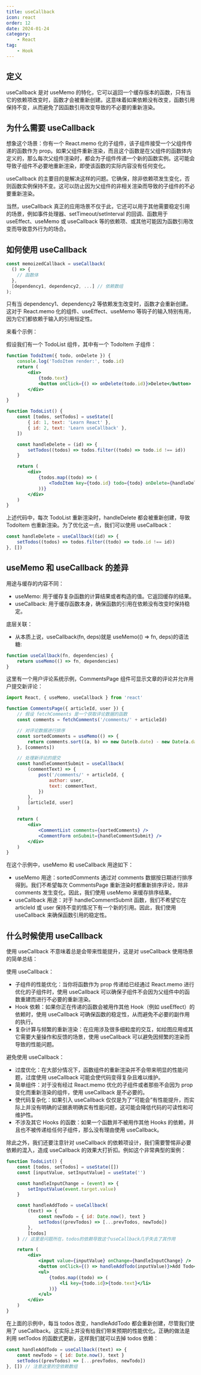 ```yaml
---
title: useCallback
icon: react
order: 12
date: 2024-01-24
category:
    - React
tag:
    - Hook
---
```


## 定义

useCallback 是对 useMemo 的特化，它可以返回一个缓存版本的函数，只有当它的依赖项改变时，函数才会被重新创建。这意味着如果依赖没有改变，函数引用保持不变，从而避免了因函数引用改变导致的不必要的重新渲染。

## 为什么需要 useCallback

想象这个场景：你有一个 React.memo 化的子组件，该子组件接受一个父组件传递的函数作为 prop。如果父组件重新渲染，而且这个函数是在父组件的函数体内定义的，那么每次父组件渲染时，都会为子组件传递一个新的函数实例。这可能会导致子组件不必要地重新渲染，即使该函数的实际内容没有任何变化。

useCallback 的主要目的是解决这样的问题。它确保，除非依赖项发生变化，否则函数实例保持不变。这可以防止因为父组件的非相关渲染而导致的子组件的不必要重新渲染。

当然，useCallback 真正的应用场景不仅于此，它还可以用于其他需要稳定引用的场景，例如事件处理器、setTimeout/setInterval 的回调、函数用于 useEffect、useMemo 或 useCallback 等的依赖项、或其他可能因为函数引用改变而导致意外行为的场合。

## 如何使用 useCallback

```jsx
const memoizedCallback = useCallback(
  () => {
    // 函数体
  },
  [dependency1, dependency2, ...] // 依赖数组
);
```

只有当 dependency1、dependency2 等依赖发生改变时，函数才会重新创建。这对于 React.memo 化的组件、useEffect、useMemo 等钩子的输入特别有用，因为它们都依赖于输入的引用恒定性。

来看个示例：

假设我们有一个 TodoList 组件，其中有一个 TodoItem 子组件：

```jsx
function TodoItem({ todo, onDelete }) {
    console.log('TodoItem render:', todo.id)
    return (
        <div>
            {todo.text}
            <button onClick={() => onDelete(todo.id)}>Delete</button>
        </div>
    )
}

function TodoList() {
    const [todos, setTodos] = useState([
        { id: 1, text: 'Learn React' },
        { id: 2, text: 'Learn useCallback' },
    ])

    const handleDelete = (id) => {
        setTodos((todos) => todos.filter((todo) => todo.id !== id))
    }

    return (
        <div>
            {todos.map((todo) => (
                <TodoItem key={todo.id} todo={todo} onDelete={handleDelete} />
            ))}
        </div>
    )
}
```

上述代码中，每次 TodoList 重新渲染时，handleDelete 都会被重新创建，导致 TodoItem 也重新渲染。为了优化这一点，我们可以使用 useCallback：

```jsx
const handleDelete = useCallback((id) => {
    setTodos((todos) => todos.filter((todo) => todo.id !== id))
}, [])
```

## useMemo 和 useCallback 的差异

用途与缓存的内容不同：

- useMemo: 用于缓存复杂函数的计算结果或者构造的值。它返回缓存的结果。
- useCallback: 用于缓存函数本身，确保函数的引用在依赖没有改变时保持稳定。

底层关联：

- 从本质上说，useCallback(fn, deps)就是 useMemo(() => fn, deps)的语法糖:

```jsx
function useCallback(fn, dependencies) {
    return useMemo(() => fn, dependencies)
}
```

这里有一个用户评论系统示例，CommentsPage 组件可显示文章的评论并允许用户提交新评论：

```jsx
import React, { useMemo, useCallback } from 'react'

function CommentsPage({ articleId, user }) {
    // 假设 fetchComments 是一个获取评论数据的函数
    const comments = fetchComments('/comments/' + articleId)

    // 对评论数据进行排序
    const sortedComments = useMemo(() => {
        return comments.sort((a, b) => new Date(b.date) - new Date(a.date))
    }, [comments])

    // 处理新评论的提交
    const handleCommentSubmit = useCallback(
        (commentText) => {
            post('/comments/' + articleId, {
                author: user,
                text: commentText,
            })
        },
        [articleId, user]
    )

    return (
        <div>
            <CommentList comments={sortedComments} />
            <CommentForm onSubmit={handleCommentSubmit} />
        </div>
    )
}
```

在这个示例中，useMemo 和 useCallback 用途如下：

- useMemo 用途：sortedComments 通过对 comments 数据按日期进行排序得到。我们不希望每次 CommentsPage 重新渲染时都重新排序评论，除非 comments 发生变化。因此，我们使用 useMemo 来缓存排序结果。
- useCallback 用途：对于 handleCommentSubmit 函数，我们不希望它在 articleId 或 user 保持不变的情况下有一个新的引用。因此，我们使用 useCallback 来确保函数引用的稳定性。

## 什么时候使用 useCallback

使用 useCallback 不意味着总是会带来性能提升，这是对 useCallback 使用场景的简单总结：

使用 useCallback：

- 子组件的性能优化：当你将函数作为 prop 传递给已经通过 React.memo 进行优化的子组件时，使用 useCallback 可以确保子组件不会因为父组件中的函数重建而进行不必要的重新渲染。
- Hook 依赖：如果你正在传递的函数会被用作其他 Hook（例如 useEffect）的依赖时，使用 useCallback 可确保函数的稳定性，从而避免不必要的副作用的执行。
- 复杂计算与频繁的重新渲染：在应用涉及很多细粒度的交互，如绘图应用或其它需要大量操作和反馈的场景，使用 useCallback 可以避免因频繁的渲染而导致的性能问题。

避免使用 useCallback：

- 过度优化：在大部分情况下，函数组件的重新渲染并不会带来明显的性能问题，过度使用 useCallback 可能会使代码变得复杂且难以维护。
- 简单组件：对于没有经过 React.memo 优化的子组件或者那些不会因为 prop 变化而重新渲染的组件，使用 useCallback 是不必要的。
- 使代码复杂化：如果引入 useCallback 仅仅是为了“可能会”有性能提升，而实际上并没有明确的证据表明确实有性能问题，这可能会降低代码的可读性和可维护性。
- 不涉及其它 Hooks 的函数：如果一个函数并不被用作其他 Hooks 的依赖，并且也不被传递给任何子组件，那么没有理由使用 useCallback。

除此之外，我们还要注意针对 useCallback 的依赖项设计，我们需要警惕非必要依赖的混入，造成 useCallback 的效果大打折扣。例如这个非常典型的案例：

```jsx
function TodoList() {
    const [todos, setTodos] = useState([])
    const [inputValue, setInputValue] = useState('')

    const handleInputChange = (event) => {
        setInputValue(event.target.value)
    }

    const handleAddTodo = useCallback(
        (text) => {
            const newTodo = { id: Date.now(), text }
            setTodos((prevTodos) => [...prevTodos, newTodo])
        },
        [todos]
    ) // 这里是问题所在，todos的依赖导致这个useCallback几乎失去了其作用

    return (
        <div>
            <input value={inputValue} onChange={handleInputChange} />
            <button onClick={() => handleAddTodo(inputValue)}>Add Todo</button>
            <ul>
                {todos.map((todo) => (
                    <li key={todo.id}>{todo.text}</li>
                ))}
            </ul>
        </div>
    )
}
```

在上面的示例中，每当 todos 改变，handleAddTodo 都会重新创建，尽管我们使用了 useCallback。这实际上并没有给我们带来预期的性能优化。正确的做法是利用 setTodos 的函数式更新，这样我们就可以去掉 todos 依赖：

```jsx
const handleAddTodo = useCallback((text) => {
    const newTodo = { id: Date.now(), text }
    setTodos((prevTodos) => [...prevTodos, newTodo])
}, []) // 注意这里的空依赖数组
```
